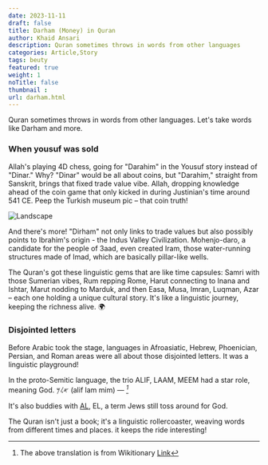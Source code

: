 ```yaml
---
date: 2023-11-11
draft: false
title: Darham (Money) in Quran
author: Khaid Ansari
description: Quran sometimes throws in words from other languages
categories: Article,Story
tags: beuty
featured: true
weight: 1
noTitle: false
thumbnail : 
url: darham.html
---
```

Quran sometimes throws in words from other languages. Let's take words like Darham and more.

### When yousuf was sold
Allah's playing 4D chess, going for "Darahim" in the Yousuf story instead of "Dinar." Why? "Dinar" would be all about coins, but "Darahim," straight from Sanskrit, brings that fixed trade value vibe. Allah, dropping knowledge ahead of the coin game that only kicked in during Justinian's time around 541 CE. Peep the Turkish museum pic – that coin truth! 


![Landscape](img/../coin.jpg)


And there's more! "Dirham" not only links to trade values but also possibly points to Ibrahim's origin - the Indus Valley Civilization. Mohenjo-daro, a candidate for the people of 3aad, even created Iram, those water-running structures made of Imad, which are basically pillar-like wells.

The Quran's got these linguistic gems that are like time capsules: Samri with those Sumerian vibes, Rum repping Rome, Harut connecting to Inana and Ishtar, Marut nodding to Marduk, and then Easa, Musa, Imran, Luqman, Azar – each one holding a unique cultural story. It's like a linguistic journey, keeping the richness alive. 🌍

### Disjointed letters
Before Arabic took the stage, languages in Afroasiatic, Hebrew, Phoenician, Persian, and Roman areas were all about those disjointed letters. It was a linguistic playground!

In the proto-Semitic language, the trio ALIF, LAAM, MEEM had a star role, meaning God. 𐤀𐤋𐤌‎ (alif lam mim) — <cite>[^1]</cite>
[^1]: The above translation is from Wikitionary [Link](https://en.wiktionary.org/wiki/%F0%90%A4%80%F0%90%A4%8B%F0%90%A4%8C)

It's also buddies with [AL]( https://en.wiktionary.org/wiki/%F0%90%A4%80%F0%90%A4%8B#Phoenician ), EL, a term Jews still toss around for God.

The Quran isn't just a book; it's a linguistic rollercoaster, weaving words from different times and places. it keeps the ride interesting!